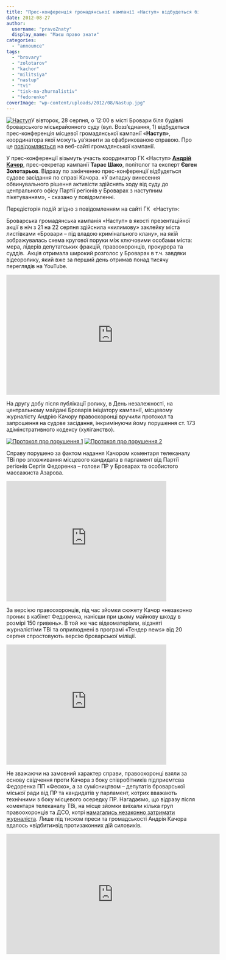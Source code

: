 ```yaml
---
title: "Прес-конференція громадянської кампанії «Наступ» відбудеться біля суду, де розглядатимуть справу її координатора"
date: 2012-08-27
author: 
  username: "pravoZnaty"
  display_name: "Маєш право знати"
categories: 
  - "announce"
tags: 
  - "brovary"
  - "zolotarov"
  - "kachor"
  - "militsiya"
  - "nastup"
  - "tvi"
  - "tisk-na-zhurnalistiv"
  - "fedorenko"
coverImage: "wp-content/uploads/2012/08/Nastup.jpg"
---
```


[![](https://mpz.brovary.org/wp-content/uploads/2012/08/Nastup.jpg "Наступ")](https://mpz.brovary.org/wp-content/uploads/2012/08/Nastup.jpg)У вівторок, 28 серпня, о 12:00 в місті Бровари біля будівлі броварського міськрайонного суду (вул. Возз’єднання, 1) відбудеться прес-конференція місцевої громадянської кампанії «**Наступ**», координатора якої можуть ув’язнити за сфабрикованою справою. Про це [повідомляється](http://www.nastup.info/?p=188) на веб-сайті громадянської кампанії.

У прес-конференції візьмуть участь координатор ГК «Наступ» **[Андрій Качор](https://mpz.brovary.org/tag/%d0%ba%d0%b0%d1%87%d0%be%d1%80/)**, прес-секретар кампанії **Тарас Шако**, політолог та експерт **Євген Золотарьов**. Відразу по закінченню прес-конференції відбудеться судове засідання по справі Качора. «У випадку винесення обвинувального рішення активісти здійснять ходу від суду до центрального офісу Партії регіонів у Броварах з наступним пікетуванням», - сказано у повідомленні.

Передісторія подій згідно з повідомленням на сайті ГК  «Наступ»:

Броварська громадянська кампанія «Наступ» в якості презентаційної акції в ніч з 21 на 22 серпня здійснила «килимову» заклейку міста листівками «Бровари – під владою кримінального клану», на якій зображувалась схема кругової поруки між ключовими особами міста: мера, лідерів депутатських фракцій, правоохоронців, прокурора та суддів.  Акція отримала широкий розголос у Броварах в т.ч. завдяки відеоролику, який вже за перший день отримав понад тисячу переглядів на YouTube.

<iframe src="https://www.youtube.com/embed/04utsHxgECA" frameborder="0" width="560" height="315"></iframe>

На другу добу після публікації ролику, в День незалежності, на центральному майдані Броварів ініціатору кампанії, місцевому журналісту Андрію Качору правоохоронці вручили протокол та запрошення на судове засідання, інкримінуючи йому порушення ст. 173 адімінстративного кодексу (хуліганство).

[![](https://mpz.brovary.org/wp-content/uploads/2012/08/Protokol-pro-porushennya-1.jpg "Протокол про порушення 1")](https://mpz.brovary.org/wp-content/uploads/2012/08/Protokol-pro-porushennya-1.jpg) [![](https://mpz.brovary.org/wp-content/uploads/2012/08/Protokol-pro-porushennya-2.jpg "Протокол про порушення 2")](https://mpz.brovary.org/wp-content/uploads/2012/08/Protokol-pro-porushennya-2.jpg)

Справу порушено за фактом надання Качором коментаря телеканалу ТВі про зловживання місцевого кандидата в парламент від Партії регіонів Сергія Федоренка – голови ПР у Броварах та особистого массажиста Азарова.

<iframe src="https://www.youtube.com/embed/scSyZZIt5jw" frameborder="0" width="420" height="315"></iframe>

За версією правоохоронців, під час зйомки сюжету Качор «незаконно проник в кабінет Федоренка, нанісши при цьому майнову шкоду в розмірі 150 гривень». В той же час відеоматеріали, відзняті журналістіми ТВі та оприлюднені в програмі «Тендер news» від 20 серпня спростовують версію броварської міліції.

<iframe src="https://www.youtube.com/embed/76fsjY9GaTI" frameborder="0" width="420" height="315"></iframe>

Не зважаючи на замовний характер справи, правоохоронці взяли за основу свідчення проти Качора з боку співробітників підприємтсва Федоренка ПП «Феско», а за сумісництвом – депутатів броварської міської ради від ПР та кандидатів у парламент, котрих вважають технічними з боку місцевого осередку ПР. Нагадаємо, що відразу після коментаря телеканалу ТВі, на місце зйомки виїхали кілька груп правоохоронців та ДСО, котрі [намагались незаконно затримати журналіста](https://mpz.brovary.org/yak-na-mene-vlashtuvali-oblavu-brovarski-pravoohorontsi-foto-video/). Лише під тиском преси та громадськості Андрія Качора вдалось «відбити»від протизаконних дій силовиків.

<iframe src="https://www.youtube.com/embed/fWoByJTvsGs" frameborder="0" width="560" height="315"></iframe>

